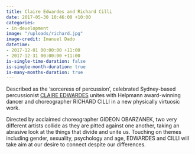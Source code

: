```yaml
---
title: Claire Edwardes and Richard Cilli
date: 2017-05-30 10:46:00 +10:00
categories:
- in-development
image: "/uploads/richard.jpg"
image-credit: Imanuel Dado
datetime:
- 2017-12-01 00:00:00 +11:00
- 2017-12-31 00:00:00 +11:00
is-single-time-duration: false
is-single-month-duration: true
is-many-months-duration: true
---
```


Described as the ‘sorceress of percussion’, celebrated Sydney-based percussionist [CLAIRE EDWARDES](http://www.claireedwardes.com/) unites with Helpmann award-winning dancer and choreographer RICHARD CILLI in a new physically virtuosic work.

Directed by acclaimed choreographer GIDEON OBARZANEK, two very different artists collide as they are pitted against one another, taking an abrasive look at the things that divide and unite us. Touching on themes including gender, sexuality, psychology and age, EDWARDES and CILLI will take aim at our desire to connect despite our differences.
